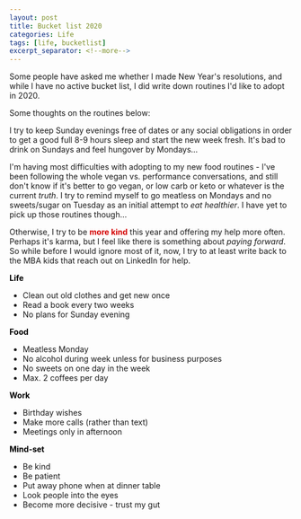 ```yaml
---
layout: post
title: Bucket list 2020
categories: Life
tags: [life, bucketlist]
excerpt_separator: <!--more-->
---
```


Some people have asked me whether I made New Year's resolutions, and while I have no active bucket list, I did write down routines I'd like to adopt in 2020. 

Some thoughts on the routines below: 

I try to keep Sunday evenings free of dates or any social obligations in order to get a good full 8-9 hours sleep and start the new week fresh. It's bad to drink on Sundays and feel hungover by Mondays...

I'm having most difficulties with adopting to my new food routines - I've been following the whole vegan vs. performance conversations, and still don't know if it's better to go vegan, or low carb or keto or whatever is the current <em>truth</em>. I try to remind myself to go meatless on Mondays and no sweets/sugar on Tuesday as an initial attempt to <em>eat healthier</em>. I have yet to pick up those routines though...

Otherwise, I try to be <span style="color:#d40202; font-weight: bold">more kind</span> this year and offering my help more often. Perhaps it's karma, but I feel like there is something about <em>paying forward</em>. So while before I would ignore most of it, now, I try to at least write back to the MBA kids that reach out on LinkedIn for help.<!--more--> 



<span style="color:#000000; font-weight: bold">Life</span>
<ul>
<li>Clean out old clothes and get new once</li>
<li>Read a book every two weeks </li>
<li>No plans for Sunday evening</li>
</ul>

<span style="color:#000000; font-weight: bold">Food</span>
<ul>
<li>Meatless Monday</li>
<li>No alcohol during week unless for business purposes</li>
<li>No sweets on one day in the week</li>
<li>Max. 2 coffees per day</li>
</ul>

<span style="color:#000000; font-weight: bold">Work</span>
<ul>
<li>Birthday wishes</li>
<li>Make more calls (rather than text)</li>
<li>Meetings only in afternoon</li>
</ul>

<span style="color:#000000; font-weight: bold">Mind-set</span>
<ul>
<li>Be kind</li>
<li>Be patient </li>
<li>Put away phone when at dinner table</li>
<li>Look people into the eyes</li>
<li>Become more decisive - trust my gut</li>
</ul>
